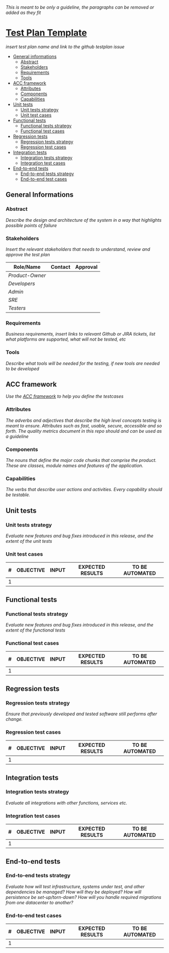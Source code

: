<!--
Based on: https://books.google.it/books?id=vHlTOVTKHeUC&hl=it&source=gbs_navlinks_s
          https://testing.googleblog.com/2016/06/the-inquiry-method-for-test-planning.html
          https://testing.googleblog.com/2011/09/10-minute-test-plan.html
-->

*This is meant to be only a guideline, the paragraphs can be removed or added as they fit*

# [Test Plan Template](https://github.com/input-output-hk/catalyst-voices/issues/1)
*insert test plan name and link to the github testplan issue*

- [General informations](#general-informations)
  - [Abstract](#abstract)
  - [Stakeholders](#stakeholders)
  - [Requirements](#requirements)
  - [Tools](#tools)
- [ACC framework](#acc-framework)
  - [Attributes](#attributes)
  - [Components](#components)
  - [Capabilities](#capabilities)
- [Unit tests](#unit-tests)
  - [Unit tests strategy](#unit-tests-strategy)
  - [Unit test cases](#unit-test-cases)
- [Functional tests](#functional-tests)
  - [Functional tests strategy](#functional-tests-strategy)
  - [Functional test cases](#functional-test-cases)
- [Regression tests](#regression-tests)
  - [Regression tests strategy](#regression-tests-strategy)
  - [Regression test cases](#regression-test-cases)
- [Integration tests](#integration-tests)
  - [Integration tests strategy](#integration-tests-strategy)
  - [Integration test cases](#integration-test-cases)
- [End-to-end tests](#end-to-end-tests)
  - [End-to-end tests strategy](#end-to-end-tests-strategy)
  - [End-to-end test cases](#end-to-end-test-cases)


## General Informations

### Abstract
*Describe the design and architecture of the system in a way that highlights possible points of failure*

### Stakeholders
*Insert the relevant stakeholders that needs to understand, review and approve the test plan*

| Role/Name   | Contact        | Approval |
|-------------|----------------|----------------|
| *Product-Owner* |  |  |
| *Developers* |  |  |
| *Admin* |  |  |
| *SRE* |  |  |
| *Testers* |  |  |


### Requirements
*Business requirements, insert links to relevant Github or JIRA tickets, list what platforms are supported, what will not be tested, etc*

### Tools
*Describe what tools will be needed for the testing, if new tools are needed to be developed*

## ACC framework
*Use the [ACC framework](https://testing.googleblog.com/2011/09/10-minute-test-plan.html) to help you define the testcases*

### Attributes
*The adverbs and adjectives that describe the high level concepts testing is meant to ensure. Attributes such as fast, usable, secure, accessible and so forth. The quality metrics document in this repo should and can be used as a guideline*

### Components
*The nouns that define the major code chunks that comprise the product. These are classes, module names and features of the application.*

### Capabilities
*The verbs that describe user actions and activities. Every capability should be testable.*

## Unit tests

### Unit tests strategy

*Evaluate new features and bug fixes introduced in this release, and the extent of the unit tests*

### Unit test cases

| \#  | OBJECTIVE | INPUT | EXPECTED RESULTS | TO BE AUTOMATED |
| --- | --------- | ----- | ---------------- | --------------- |
| 1   |           |       |                  |                 |

## Functional tests

### Functional tests strategy

*Evaluate new features and bug fixes introduced in this release, and the extent of the functional tests*

### Functional test cases

| \#  | OBJECTIVE | INPUT | EXPECTED RESULTS | TO BE AUTOMATED |
| --- | --------- | ----- | ---------------- | --------------- |
| 1   |           |       |                  |                 |

## Regression tests

### Regression tests strategy

*Ensure that previously developed and tested software still performs after change.*

### Regression test cases

| \#  | OBJECTIVE | INPUT | EXPECTED RESULTS | TO BE AUTOMATED |
| --- | --------- | ----- | ---------------- | --------------- |
| 1   |           |       |                  |                 |

## Integration tests

### Integration tests strategy

*Evaluate all integrations with other functions, services etc.*

### Integration test cases

| \#  | OBJECTIVE | INPUT | EXPECTED RESULTS | TO BE AUTOMATED |
| --- | --------- | ----- | ---------------- | --------------- |
| 1   |           |       |                  |                 |

## End-to-end tests

### End-to-end tests strategy

*Evaluate how will test infrastructure, systems under test, and other dependencies be managed? How will they be deployed? How will persistence be set-up/torn-down? How will you handle required migrations from one datacenter to another?*

### End-to-end test cases

| \#  | OBJECTIVE | INPUT | EXPECTED RESULTS | TO BE AUTOMATED |
| --- | --------- | ----- | ---------------- | --------------- |
| 1   |           |       |                  |                 |